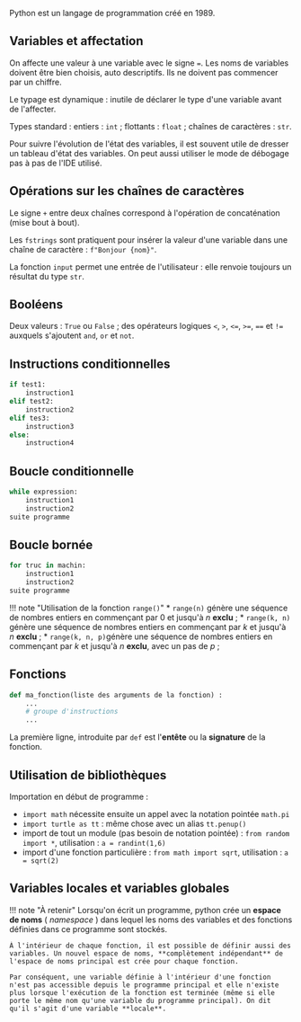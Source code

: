 Python est un langage de programmation créé en 1989.

## Variables et affectation

On affecte une valeur à une variable avec le signe `=`. Les noms de variables doivent être bien choisis, auto descriptifs. Ils ne doivent pas commencer par un chiffre.

Le typage est dynamique : inutile de déclarer le type d'une variable avant de l'affecter.

Types standard : entiers : `int` ; flottants : `float` ; chaînes de caractères : ``str``.

Pour suivre l'évolution de l'état des variables, il est souvent utile de dresser un tableau d'état des variables. On peut aussi utiliser le mode de débogage pas à pas de l'IDE utilisé.

## Opérations sur les chaînes de caractères

Le signe ``+`` entre deux chaînes correspond à l'opération de concaténation (mise bout à bout).

Les ``fstrings`` sont pratiquent pour insérer la valeur d'une variable dans une chaîne de caractère : ``f"Bonjour {nom}"``.

La fonction ``input`` permet une entrée de l'utilisateur : elle renvoie toujours un résultat du type ``str``.

## Booléens

Deux valeurs : ``True`` ou ``False`` ; des opérateurs logiques ``<``, ``>``, ``<=``, ``>=``, ``==`` et ``!=`` auxquels s'ajoutent ``and``, ``or`` et ``not``.

## Instructions conditionnelles

````py
if test1:
    instruction1
elif test2:
    instruction2
elif tes3:
    instruction3
else:
    instruction4
````

## Boucle conditionnelle

````py
while expression:
    instruction1
    instruction2
suite programme
````

## Boucle bornée

````py
for truc in machin:
    instruction1
    instruction2
suite programme
````

!!! note "Utilisation de la fonction `range()`"
	* `range(n)` génère une séquence de nombres entiers en commençant par 0 et jusqu'à $n$ **exclu** ;
	* `range(k, n)` génère une séquence de nombres entiers en commençant par $k$ et jusqu'à $n$ **exclu** ;
	* `range(k, n, p)`génère une séquence de nombres entiers en commençant par $k$ et jusqu'à $n$ **exclu**, avec un pas de $p$ ;

## Fonctions

````py
def ma_fonction(liste des arguments de la fonction) :
    ...
    # groupe d'instructions
    ...
````

La première ligne, introduite par `def` est l'**entête** ou la **signature** de la fonction.

## Utilisation de bibliothèques

Importation en début de programme : 

* ``import math`` nécessite ensuite un appel avec la notation pointée ``math.pi``
* ``import turtle as tt`` : même chose avec un alias ``tt.penup()``
* import de tout un module (pas besoin de notation pointée) : ``from random import *``, utilisation : ``a = randint(1,6)``
* import d'une fonction particulière : ``from math import sqrt``, utilisation : ``a = sqrt(2)``

## Variables locales et variables globales

!!! note "À retenir"
	Lorsqu'on écrit un programme, python crée un **espace de noms** ( _namespace_ ) dans lequel les noms des variables et des fonctions définies dans ce programme sont stockés.

	À l'intérieur de chaque fonction, il est possible de définir aussi des variables. Un nouvel espace de noms, **complètement indépendant** de l'espace de noms principal est crée pour chaque fonction.

	Par conséquent, une variable définie à l'intérieur d'une fonction n'est pas accessible depuis le programme principal et elle n'existe plus lorsque l'exécution de la fonction est terminée (même si elle porte le même nom qu'une variable du programme principal). On dit qu'il s'agit d'une variable **locale**.
